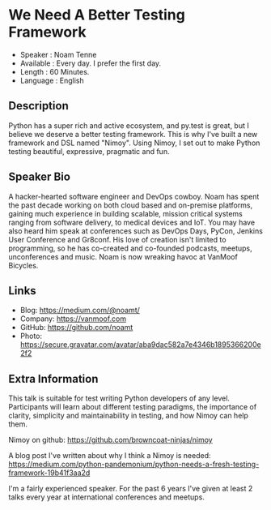 We Need A Better Testing Framework
=================================================

* Speaker   : Noam Tenne
* Available : Every day. I prefer the first day.
* Length    : 60 Minutes.
* Language  : English

Description
-----------

Python has a super rich and active ecosystem, and py.test is great, but I believe we deserve a better testing framework.
This is why I've built a new framework and DSL named "Nimoy".
Using Nimoy, I set out to make Python testing beautiful, expressive, pragmatic and fun.

Speaker Bio
-----------

A hacker-hearted software engineer and DevOps cowboy. Noam has spent the past decade working on both cloud based and on-premise platforms, gaining much experience in building scalable, mission critical systems ranging from software delivery, to medical devices and IoT. You may have also heard him speak at conferences such as DevOps Days, PyCon, Jenkins User Conference and Gr8conf. His love of creation isn't limited to programming, so he has co-created and co-founded podcasts, meetups, unconferences and music. Noam is now wreaking havoc at VanMoof Bicycles.

Links
-----

* Blog: https://medium.com/@noamt/
* Company: https://vanmoof.com
* GitHub: https://github.com/noamt
* Photo: https://secure.gravatar.com/avatar/aba9dac582a7e4346b1895366200e2f2

Extra Information
-----------------

This talk is suitable for test writing Python developers of any level.
Participants will learn about different testing paradigms, the importance of clarity, simplicity and maintainability in testing, and how Nimoy can help them.

Nimoy on github: https://github.com/browncoat-ninjas/nimoy

A blog post I've written about why I think a Nimoy is needed: https://medium.com/python-pandemonium/python-needs-a-fresh-testing-framework-19b41f3aa2d

I'm a fairly experienced speaker. For the past 6 years I've given at least 2 talks every year at international conferences and meetups.
